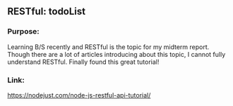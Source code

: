 ## RESTful: todoList

### Purpose:
Learning B/S recently and RESTful is the topic for my midterm report. Though there are a lot of articles introducing about this topic, I cannot fully understand RESTful. Finally found this great tutorial! 

### Link:
https://nodejust.com/node-js-restful-api-tutorial/